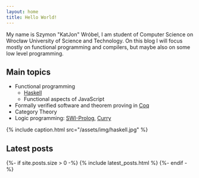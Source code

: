```yaml
---
layout: home
title: Hello World!
---
```

My name is Szymon "KatJon" Wróbel, I am student of Computer Science on Wrocław University of Science and Technology. On this blog I will focus mostly on functional programming and compilers, but maybe also on some low level programming. 

Main topics
---
* Functional programming
    + [Haskell](https://www.haskell.org)
    + Functional aspects of JavaScript
* Formally verified software and theorem proving in [Coq](https://coq.inria.fr)
* Category Theory
* Logic programming: [SWI-Prolog](http://www.swi-prolog.org), [Curry](http://www-ps.informatik.uni-kiel.de/currywiki/)

{% include caption.html 
    src="/assets/img/haskell.jpg" 
%}

Latest posts
---

{%- if site.posts.size > 0 -%}
    {% include latest_posts.html %}
{%- endif -%}


